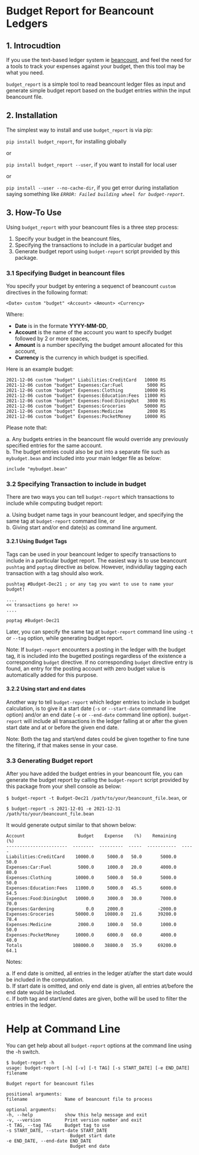 # Budget Report for Beancount Ledgers

## 1. Introcudtion

If you use the text-based ledger system ie [beancount](https://github.com/beancount/beancount), and feel the need for a tools to track your expenses against your budget, then this tool may be what you need.

`budget_report` is a simple tool to read beancount ledger files as input and generate simple budget report based on the budget entries within the input beancount file. 

## 2. Installation

The simplest way to install and use `budget_report` is via pip:  

`pip install budget_report`, for installing globally

or  

`pip install budget_report --user`, if you want to install for local user  

or  

`pip install --user --no-cache-dir`, if you get error during installation saying something like *`ERROR: Failed building wheel for budget-report`*.

## 3. How-To Use

Using `budget_report` with your beancount files is a three step process:  

1. Specify your budget in the beancount files,  
2. Specifying the transactions to include in a particular budget and  
3. Generate budget report using `budget-report` script provided by this package.


### 3.1 Specifying Budget in beancount files

You specify your budget by entering a sequenct of beancount `custom` directives in the following format:  

`<Date> custom "budget" <Account> <Amount> <Currency>`

Where:  

- **Date** is in the formate **YYYY-MM-DD**,   
- **Account** is the name of the account you want to specify budget followed by 2 or more spaces,  
- **Amount** is a number specifying the budget amount allocated for this account,  
- **Currency** is the currency in which budget is specified.  

Here is an example budget:  

    2021-12-06 custom "budget" Liabilities:CreditCard   10000 RS  
    2021-12-06 custom "budget" Expenses:Car:Fuel         5000 RS  
    2021-12-06 custom "budget" Expenses:Clothing        10000 RS  
    2021-12-06 custom "budget" Expenses:Education:Fees  11000 RS  
    2021-12-06 custom "budget" Expenses:Food:DiningOut   3000 RS  
    2021-12-06 custom "budget" Expenses:Groceries       50000 RS   
    2021-12-06 custom "budget" Expenses:Medicine         2000 RS     
    2021-12-06 custom "budget" Expenses:PocketMoney     10000 RS  

Please note that:   

a. Any budgets entries in the beancount file would override any previously specified entries for the same account.  
b. The budget entries could also be put into a separate file such as `mybudget.bean` and included into your main ledger file as below:  

    include "mybudget.bean"

### 3.2 Specifying Transaction to include in budget  

There are two ways you can tell `budget-report` which transactions to include while computing budget report:  

a. Using budget name tags in your beancount ledger, and specifying the same tag at `budget-report` command line, or   
b. Giving start and/or end date(s) as command line argument.   

#### 3.2.1  Using Budget Tags

Tags can be used in your beancount ledger to specify transactions to include in a particular budget report.  The easiest way is to use beancount `pushtag` and `poptag` directive as below.  However, individullay tagging each transaction with a tag should also work.

    pushtag #Budget-Dec21 ; or any tag you want to use to name your budget!
    
    ....
    << transactions go here! >>
    ....

    poptag #Budget-Dec21  

Later, you can specify the same tag at `budget-report` command line using `-t` or `--tag` option, while generating budget report.

Note: If `budget-report` encounters a posting in the ledger with the budget tag, it is included into the bugetted postings regardless of the existence a corresponding `budget` directive.  If no corresponding `budget` directive entry is found, an entry for the posting account with zero budget value is automatically added for this purpose.  

#### 3.2.2 Using start and end dates  

Another way to tell `budget-report` which ledger entries to include in budget calculation, is to give it a start date (`-s` or `--start-date` command line option) and/or an end date (`-e` or `--end-date` command line option).  `budget-report` will include all transactions in the ledger falling at or after the given start date and at or before the given end date.

Note: Both the tag and start/end dates could be given together to fine tune the filtering, if that makes sense in your case.

### 3.3 Generating Budget report

After you have added the budget entries in your beancount file, you can generate the budget report by calling the `budget-report` script provided by this package from your shell console as below:  

`$ budget-report -t Budget-Dec21 /path/to/your/beancount_file.bean`, or  

`$ budget-report -s 2021-12-01 -e 2021-12-31 /path/to/your/beancount_file.bean`  

It would generate output similar to that shown below:

    Account                    Budget    Expense    (%)    Remaining    (%)
    -----------------------  --------  ---------  -----  -----------  -----
    Liabilities:CreditCard    10000.0     5000.0   50.0       5000.0   50.0
    Expenses:Car:Fuel          5000.0     1000.0   20.0       4000.0   80.0
    Expenses:Clothing         10000.0     5000.0   50.0       5000.0   50.0
    Expenses:Education:Fees   11000.0     5000.0   45.5       6000.0   54.5
    Expenses:Food:DiningOut   10000.0     3000.0   30.0       7000.0   70.0
    Expenses:Gardening            0.0     2000.0             -2000.0
    Expenses:Groceries        50000.0    10800.0   21.6      39200.0   78.4
    Expenses:Medicine          2000.0     1000.0   50.0       1000.0   50.0
    Expenses:PocketMoney      10000.0     6000.0   60.0       4000.0   40.0
    Totals                   108000.0    38800.0   35.9      69200.0   64.1

Notes:  

a. If end date is omitted, all entries in the ledger at/after the start date would be included in the computation.  
b. If start date is omitted, and only end date is given, all entries at/before the end date would be included.  
c. If both tag and start/end dates are given, bothe will be used to filter the entries in the ledger.

# Help at Command Line

You can get help about all `budget-report` options at the command line using the -h switch.

    $ budget-report -h
    usage: budget-report [-h] [-v] [-t TAG] [-s START_DATE] [-e END_DATE] filename

    Budget report for beancount files

    positional arguments:
    filename              Name of beancount file to process

    optional arguments:
    -h, --help            show this help message and exit
    -v, --version         Print version number and exit
    -t TAG, --tag TAG     Budget tag to use
    -s START_DATE, --start-date START_DATE
                            Budget start date
    -e END_DATE, --end-date END_DATE
                            Budget end date

